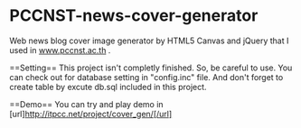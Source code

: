 PCCNST-news-cover-generator
===========================

Web news blog cover image generator by HTML5 Canvas and jQuery that I used in www.pccnst.ac.th .

==Setting==
This project isn't completly finished. So, be careful to use.
You can check out for database setting in "config.inc" file.
And don't forget to create table by excute db.sql included in this project.

==Demo==
You can try and play demo in [url]http://itpcc.net/project/cover_gen/[/url]
